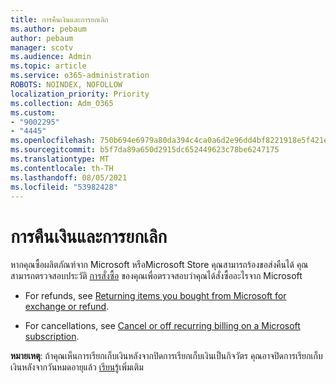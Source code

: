 ```yaml
---
title: การคืนเงินและการยกเลิก
ms.author: pebaum
author: pebaum
manager: scotv
ms.audience: Admin
ms.topic: article
ms.service: o365-administration
ROBOTS: NOINDEX, NOFOLLOW
localization_priority: Priority
ms.collection: Adm_O365
ms.custom:
- "9002295"
- "4445"
ms.openlocfilehash: 750b694e6979a80da394c4ca0a6d2e96dd4bf8221918e5f421ea01b0b588157e
ms.sourcegitcommit: b5f7da89a650d2915dc652449623c78be6247175
ms.translationtype: MT
ms.contentlocale: th-TH
ms.lasthandoff: 08/05/2021
ms.locfileid: "53982428"
---
```

# <a name="refunds-and-cancellations"></a>การคืนเงินและการยกเลิก

หากคุณซื้อผลิตภัณฑ์จาก Microsoft หรือMicrosoft Store คุณสามารถร้องขอส่งคืนได้ คุณสามารถตรวจสอบประวัติ [การสั่งซื้อ](https://account.microsoft.com/billing/orders/) ของคุณเพื่อตรวจสอบว่าคุณได้สั่งซื้ออะไรจาก Microsoft 

- For refunds, see [Returning items you bought from Microsoft for exchange or refund](https://support.microsoft.com/help/10558).

- For cancellations, see [Cancel or off recurring billing on a Microsoft subscription](https://support.microsoft.com/help/4027815).

**หมายเหตุ**: ถ้าคุณเห็นการเรียกเก็บเงินหลังจากปิดการเรียกเก็บเงินเป็นกิจวัตร คุณอาจปิดการเรียกเก็บเงินหลังจากวันหมดอายุแล้ว [เรียนรู้](https://support.microsoft.com/help/10640)เพิ่มเติม 